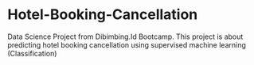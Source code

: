 # Hotel-Booking-Cancellation
Data Science Project from Dibimbing.Id Bootcamp. This project is about predicting hotel booking cancellation using supervised machine learning (Classification)

